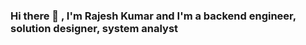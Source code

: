 ### Hi there 👋 , I'm Rajesh Kumar and I'm a backend engineer, solution designer, system analyst

<!--
**rajeshkumar1002/rajeshkumar1002** is a ✨ _special_ ✨ repository because its `README.md` (this file) appears on your GitHub profile.

Here are some ideas to get you started:

🔭 I’m currently working on AWS Serverless
🌱 I’m currently learning Deno and GoLang
- 👯 I’m looking to collaborate on ...
- 🤔 I’m looking for help with ...
💬 Ask me about backend related stuff
- 📫 How to reach me: ...
- 😄 Pronouns: ...
- ⚡ Fun fact: ...
-->
